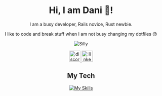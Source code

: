   <h1 align="center">Hi, I am Dani 👋!</h2>
  
  <div align="center">
  
  I am a busy developer, Rails novice, Rust newbie.
  
  
  I like to code and break stuff when I am not busy changing my dotfiles 😓
    
![Silly](https://github.com/user-attachments/assets/f9b55492-25f4-45e2-8caa-799ed042f89d)

<div>
  <div align="center">
    <a href="https://discordapp.com/users/456151064484249612">
      <img src="https://img.shields.io/static/v1?message=Discord&logo=discord&label=&color=7289DA&logoColor=white&labelColor=&style=for-the-badge" height="35" alt="discord logo"  />
    </a>
    <a href="https://www.linkedin.com/in/daniel-bengl-aa5225221/">
      <img src="https://img.shields.io/static/v1?message=LinkedIn&logo=linkedin&label=&color=0077B5&logoColor=white&labelColor=&style=for-the-badge" height="35" alt="linkedin logo"  />
    </a>
  </div>
</div>
  
  ## My Tech
  
  
  [![My Skills](https://skillicons.dev/icons?i=apple,arch,astro,bash,bevy,blender,bootstrap,bun,devto,git,graphql,heroku,java,latex,neovim,nix,notion,obsidian,p5js,postgres,rails,react,ruby,rust,sass,tailwind,threejs,ts,vim,wasm,&perline=10)](https://skillicons.dev)

</div>


